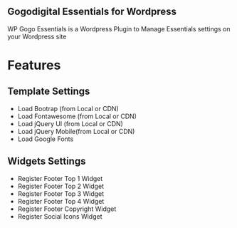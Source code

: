Gogodigital Essentials for Wordpress
--------------------------
WP Gogo Essentials is a Wordpress Plugin to Manage Essentials settings on your Wordpress site

# Features

## Template Settings

 - Load Bootrap (from Local or CDN)
 - Load Fontawesome (from Local or CDN)
 - Load jQuery UI (from Local or CDN)
 - Load jQuery Mobile(from Local or CDN)
 - Load Google Fonts
 
## Widgets Settings 

 - Register Footer Top 1 Widget
 - Register Footer Top 2 Widget
 - Register Footer Top 3 Widget
 - Register Footer Top 4 Widget
 - Register Footer Copyright Widget
 - Register Social Icons Widget
